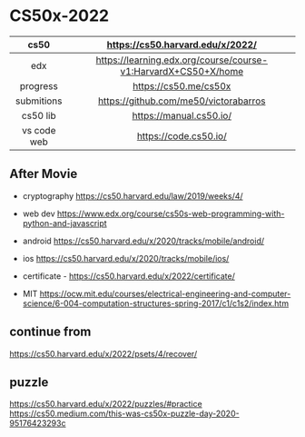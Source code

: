 # CS50x-2022

|cs50|https://cs50.harvard.edu/x/2022/|
|:-:|:-:|
|edx|https://learning.edx.org/course/course-v1:HarvardX+CS50+X/home|
|progress|https://cs50.me/cs50x|
|submitions|https://github.com/me50/victorabarros|
|cs50 lib|https://manual.cs50.io/|
|vs code web|https://code.cs50.io/|

## After Movie

- cryptography https://cs50.harvard.edu/law/2019/weeks/4/
- web dev https://www.edx.org/course/cs50s-web-programming-with-python-and-javascript
- android https://cs50.harvard.edu/x/2020/tracks/mobile/android/
- ios https://cs50.harvard.edu/x/2020/tracks/mobile/ios/
- certificate *-* https://cs50.harvard.edu/x/2022/certificate/

- MIT https://ocw.mit.edu/courses/electrical-engineering-and-computer-science/6-004-computation-structures-spring-2017/c1/c1s2/index.htm

## continue from

https://cs50.harvard.edu/x/2022/psets/4/recover/

## puzzle

https://cs50.harvard.edu/x/2022/puzzles/#practice
https://cs50.medium.com/this-was-cs50x-puzzle-day-2020-95176423293c

